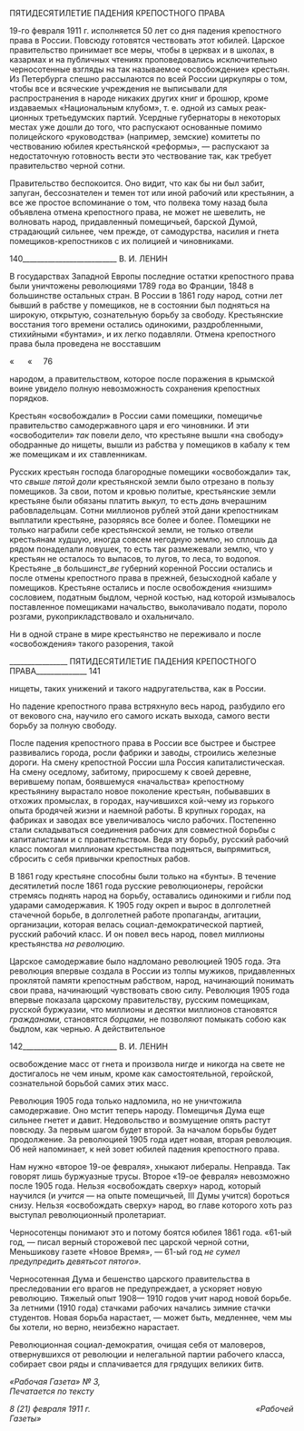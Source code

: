ПЯТИДЕСЯТИЛЕТИЕ ПАДЕНИЯ КРЕПОСТНОГО ПРАВА

19-го февраля 1911 г. исполняется 50 лет со дня падения крепостного права в Рос­сии. Повсюду готовятся чествовать этот юбилей. Царское правительство принимает все меры, чтобы в церквах и в школах, в казармах и на публичных чтениях проповедова­лись исключительно черносотенные взгляды на так называемое «освобождение» кре­стьян. Из Петербурга спешно рассылаются по всей России циркуляры о том, чтобы все и всяческие учреждения не выписывали для распространения в народе никаких других книг и брошюр, кроме издаваемых «Национальным клубом», т. е. одной из самых реак­ционных третьедумских партий. Усердные губернаторы в некоторых местах уже дошли до того, что распускают основанные помимо полицейского «руководства» (например, земские) комитеты по чествованию юбилея крестьянской «реформы», — распускают за недостаточную готовность вести это чествование так, как требует правительство чер­ной сотни.

Правительство беспокоится. Оно видит, что как бы ни был забит, запуган, бессозна­телен и темен тот или иной рабочий или крестьянин, а все же простое вспоминание о том, что полвека тому назад была объявлена отмена крепостного права, не может не шевелить, не волновать народ, придавленный помещичьей, барской Думой, страдаю­щий сильнее, чем прежде, от самодурства, насилия и гнета помещиков-крепостников с их полицией и чиновниками.

  

140__________________________ В. И. ЛЕНИН

В государствах Западной Европы последние остатки крепостного права были унич­тожены революциями 1789 года во Франции, 1848 в большинстве остальных стран. В России в 1861 году народ, сотни лет бывший в рабстве у помещиков, не в состоянии был подняться на широкую, открытую, сознательную борьбу за свободу. Крестьянские восстания того времени остались одинокими, раздробленными, стихийными «бунта­ми», и их легко подавляли. Отмена крепостного права была проведена не восставшим

«      «     76

народом, а правительством, которое после поражения в крымской воине увидело пол­ную невозможность сохранения крепостных порядков.

Крестьян «освобождали» в России сами помещики, помещичье правительство само­державного царя и его чиновники. И эти «освободители» _так_ повели дело, что кресть­яне вышли «на свободу» ободранные до нищеты, вышли из рабства у помещиков в ка­балу к тем же помещикам и их ставленникам.

Русских крестьян господа благородные помещики «освобождали» так, что _свыше_ _пятой доли_ крестьянской земли было отрезано в пользу помещиков. За свои, потом и кровью политые, крестьянские земли крестьяне были обязаны платить _выкуп,_ то есть _дань_ вчерашним рабовладельцам. Сотни миллионов рублей этой дани крепостникам выплатили крестьяне, разоряясь все более и более. Помещики не только награбили себе крестьянской земли, не только отвели крестьянам худшую, иногда совсем негодную землю, но сплошь да рядом понаделали ловушек, то есть так размежевали землю, что у крестьян не осталось то выпасов, то лугов, то леса, то водопоя. Крестьяне _в большинст­__ве_ губерний коренной России остались и после отмены крепостного права в прежней, безысходной кабале у помещиков. Крестьяне остались и после освобождения «низ­шим» сословием, податным быдлом, черной костью, над которой измывалось постав­ленное помещиками начальство, выколачивало подати, пороло розгами, рукоприклад­ствовало и охальничало.

Ни в одной стране в мире крестьянство не переживало и после «освобождения» та­кого разорения, такой

  

________________ ПЯТИДЕСЯТИЛЕТИЕ ПАДЕНИЯ КРЕПОСТНОГО ПРАВА______________ 141

нищеты, таких унижений и такого надругательства, как в России.

Но падение крепостного права встряхнуло весь народ, разбудило его от векового сна, научило его самого искать выхода, самого вести борьбу за полную свободу.

После падения крепостного права в России все быстрее и быстрее развивались горо­да, росли фабрики и заводы, строились железные дороги. На смену крепостной России шла Россия капиталистическая. На смену оседлому, забитому, приросшему к своей де­ревне, верившему попам, боявшемуся «начальства» крепостному крестьянину выраста­ло новое поколение крестьян, побывавших в отхожих промыслах, в городах, научив­шихся кой-чему из горького опыта бродячей жизни и наемной работы. В крупных го­родах, на фабриках и заводах все увеличивалось число рабочих. Постепенно стали складываться соединения рабочих для совместной борьбы с капиталистами и с прави­тельством. Ведя эту борьбу, русский рабочий класс помогал миллионам крестьянства подняться, выпрямиться, сбросить с себя привычки крепостных рабов.

В 1861 году крестьяне способны были только на «бунты». В течение десятилетий после 1861 года русские революционеры, геройски стремясь поднять народ на борьбу, оставались одинокими и гибли под ударами самодержавия. К 1905 году окреп и вырос в долголетней стачечной борьбе, в долголетней работе пропаганды, агитации, организа­ции, которая велась социал-демократической партией, русский рабочий класс. И он по­вел весь народ, повел миллионы крестьянства _на революцию._

Царское самодержавие было надломано революцией 1905 года. Эта революция впер­вые создала в России из толпы мужиков, придавленных проклятой памяти крепостным рабством, народ, начинающий понимать свои права, начинающий чувствовать свою си­лу. Революция 1905 года впервые показала царскому правительству, русским помещи­кам, русской буржуазии, что миллионы и десятки миллионов становятся _гражданами,_ становятся _борцами,_ не позволяют помыкать собою как быдлом, как чернью. А дейст­вительное

  

142__________________________ В. И. ЛЕНИН

освобождение масс от гнета и произвола нигде и никогда на свете не достигалось не чем иным, кроме как самостоятельной, геройской, сознательной борьбой самих этих масс.

Революция 1905 года только надломила, но не уничтожила самодержавие. Оно мстит теперь народу. Помещичья Дума еще сильнее гнетет и давит. Недовольство и возмуще­ние опять растут повсюду. За первым шагом будет второй. За началом борьбы будет продолжение. За революцией 1905 года идет новая, вторая революция. Об ней напоми­нает, к ней зовет юбилей падения крепостного права.

Нам нужно «второе 19-ое февраля», хныкают либералы. Неправда. Так говорят лишь буржуазные трусы. Второе «19-ое февраля» невозможно после 1905 года. Нельзя «ос­вобождать сверху» народ, который научился (и _учится_ — на опыте помещичьей, III Думы учится) бороться снизу. Нельзя «освобождать сверху» народ, во главе которого хоть раз выступал революционный пролетариат.

Черносотенцы понимают это и потому боятся юбилея 1861 года. «61-ый год, — пи­сал верный сторожевой пес царской черной сотни, Меньшикову газете «Новое Время», — 61-ый год _не сумел предупредить девятьсот пятого»._

Черносотенная Дума и бешенство царского правительства в преследовании его вра­гов не предупреждает, а ускоряет новую революцию. Тяжелый опыт 1908— 1910 годов учит народ новой борьбе. За летними (1910 года) стачками рабочих начались зимние стачки студентов. Новая борьба нарастает, — может быть, медленнее, чем мы бы хоте­ли, но верно, неизбежно нарастает.

Революционная социал-демократия, очищая себя от маловеров, отвернувшихся от революции и нелегальной партии рабочего класса, собирает свои ряды и сплачивается для грядущих великих битв.

_«Рабочая Газета» № 3,                                                                    Печатается по тексту_

_8 (21) февраля 1911 г.                                                                          «Рабочей Газеты»_
